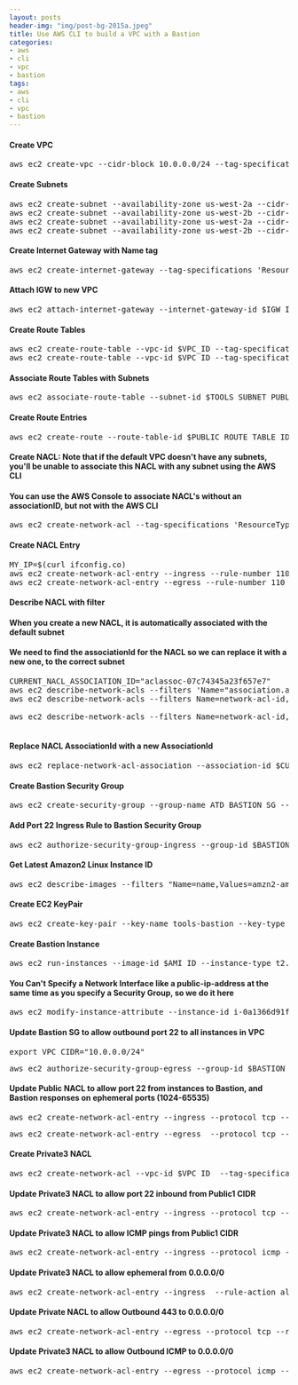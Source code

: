 ```yaml
---
layout: posts
header-img: "img/post-bg-2015a.jpeg"
title: Use AWS CLI to build a VPC with a Bastion
categories:
- aws
- cli
- vpc
- bastion
tags:
- aws
- cli
- vpc
- bastion
---
```

#### Create VPC
<pre>aws ec2 create-vpc --cidr-block 10.0.0.0/24 --tag-specifications 'ResourceType=vpc,Tags=[{Key="Name",Value="TOOLS_VPC"}]'</pre>

#### Create Subnets
<pre>
aws ec2 create-subnet --availability-zone us-west-2a --cidr-block 10.0.0.0/26 --vpc-id $VPC_ID --tag-specifications 'ResourceType=subnet,Tags=[{Key="Name",Value="TOOLS_Public1"}]'
aws ec2 create-subnet --availability-zone us-west-2b --cidr-block 10.0.0.64/26 --vpc-id $VPC_ID --tag-specifications 'ResourceType=subnet,Tags=[{Key="Name",Value="TOOLS_Public2"}]'
aws ec2 create-subnet --availability-zone us-west-2a --cidr-block 10.0.0.128/26 --vpc-id $VPC_ID --tag-specifications 'ResourceType=subnet,Tags=[{Key="Name",Value="TOOLS_Private1"}]'
aws ec2 create-subnet --availability-zone us-west-2b --cidr-block 10.0.0.192/26 --vpc-id $VPC_ID --tag-specifications 'ResourceType=subnet,Tags=[{Key="Name",Value="TOOLS_Private2"}]'
</pre>

#### Create Internet Gateway with Name tag
<pre>aws ec2 create-internet-gateway --tag-specifications 'ResourceType=internet-gateway,Tags=[{Key="Name",Value="TOOLS_IGW"}]'</pre>

#### Attach IGW to new VPC
<pre>aws ec2 attach-internet-gateway --internet-gateway-id $IGW_ID --vpc-id $VPC_ID</pre>

#### Create Route Tables
<pre>
aws ec2 create-route-table --vpc-id $VPC_ID --tag-specifications 'ResourceType=route-table,Tags=[{Key="Name",Value="TOOLS_PublicRT"}]'
aws ec2 create-route-table --vpc-id $VPC_ID --tag-specifications 'ResourceType=route-table,Tags=[{Key="Name",Value="TOOLS_PrivateRT"}]'
</pre>

#### Associate Route Tables with Subnets
<pre>aws ec2 associate-route-table --subnet-id $TOOLS_SUBNET_PUBLIC1 --route-table-id $PUBLIC_ROUTE_TABLE_ID</pre> 

#### Create Route Entries
<pre>
aws ec2 create-route --route-table-id $PUBLIC_ROUTE_TABLE_ID --destination-cidr-block 0.0.0.0/0 --gateway-id $IGW_ID
</pre>


#### Create NACL: Note that if the default VPC doesn't have any subnets, you'll be unable to associate this NACL with any subnet using the AWS CLI
#### You can use the AWS Console to associate NACL's without an associationID, but not with the AWS CLI
<pre>
aws ec2 create-network-acl --tag-specifications 'ResourceType=network-acl,Tags=[{Key="Name",Value="TOOLS_Public1"}]'
</pre>

#### Create NACL Entry
<pre>
MY_IP=$(curl ifconfig.co)
aws ec2 create-network-acl-entry --ingress --rule-number 110 --rule-action allow --port-range From=22,To=22 --protocol tcp --cidr-block $MY_IP/32 --network-acl-id $PUBLIC_NACL_ID
aws ec2 create-network-acl-entry --egress --rule-number 110 --rule-action allow --port-range From=1024,To=65535 --protocol tcp --cidr-block $MY_IP/32 --network-acl-id $PUBLIC_NACL_ID
</pre>

#### Describe NACL with filter
#### When you create a new NACL, it is automatically associated with the default subnet
#### We need to find the associationId for the NACL so we can replace it with a new one, to the correct subnet
<pre>
CURRENT_NACL_ASSOCIATION_ID="aclassoc-07c74345a23f657e7"
aws ec2 describe-network-acls --filters 'Name="association.association-id",Values=$NACL_ASSOCIATION_ID'
aws ec2 describe-network-acls --filters Name=network-acl-id,Values=$NACL_ID ## Remove all quotes for interpolation of shell variable

aws ec2 describe-network-acls --filters Name=network-acl-id,Values=$PUBLIC_NACL_ID --query 'NetworkAcls[*].Associations[*].[NetworkAclAssociationId, NetworkAclId, SubnetId]'

</pre>

#### Replace NACL AssociationId with a new AssociationId
#### 
<pre>
aws ec2 replace-network-acl-association --association-id $CURRENT_NACL_ASSOCIATION_ID --network-acl-id $NACL_ID
</pre>

#### Create Bastion Security Group
<pre>aws ec2 create-security-group --group-name ATD_BASTION_SG --description ATD_BASTION_SG --vpc-id $VPC_ID</pre>

#### Add Port 22 Ingress Rule to Bastion Security Group
<pre>aws ec2 authorize-security-group-ingress --group-id $BASTION_SECURITY_GROUP --protocol tcp --port 22 --cidr $MY_CIDR</pre>

#### Get Latest Amazon2 Linux Instance ID
<pre>aws ec2 describe-images --filters "Name=name,Values=amzn2-ami-hvm*" --query 'reverse(sort_by(Images, &CreationDate))[0]' --owners amazon</pre>

#### Create EC2 KeyPair
<pre>aws ec2 create-key-pair --key-name tools-bastion --key-type rsa --tag-specifications 'ResourceType=key-pair,Tags=[{Key="Name",Value="TOOLS_BASTION_KEYPAIR"}]' | jq -r ".KeyMaterial" > ./tools-bastion.pem</pre>

#### Create Bastion Instance
<pre>
aws ec2 run-instances --image-id $AMI_ID --instance-type t2.micro --subnet-id $TOOLS_SUBNET_PUBLIC1 --associate-public-ip-address --key-name tools-bastion --tag-specifications 'ResourceType=instance,Tags=[{Key="Name",Value="TOOLS_BASTION"}]'
</pre>

#### You Can't Specify a Network Interface like a public-ip-address at the same time as you specify a Security Group, so we do it here
<pre>aws ec2 modify-instance-attribute --instance-id i-0a1366d91f36caf34 --groups $BASTION_SECURITY_GROUP</pre>

#### Update Bastion SG to allow outbound port 22 to all instances in VPC
<pre>export VPC_CIDR="10.0.0.0/24"</pre>
<pre>aws ec2 authorize-security-group-egress --group-id $BASTION_SECURITY_GROUP --protocol tcp --port 22 --cidr $VPC_CIDR</pre>

#### Update Public NACL to allow port 22 from instances to Bastion, and Bastion responses on ephemeral ports (1024-65535)
<pre>aws ec2 create-network-acl-entry --ingress --protocol tcp --rule-action allow --rule-number 120 --port-range From=1024,To=65535 --network-acl-id $PUBLIC_NACL_ID --cidr-block $VPC_CIDR</pre>
<pre>aws ec2 create-network-acl-entry --egress  --protocol tcp --rule-action allow --rule-number 120 --port-range From=22,To=22 --network-acl-id $PUBLIC_NACL_ID --cidr-block $VPC_CIDR</pre>

#### Create Private3 NACL
<pre>aws ec2 create-network-acl --vpc-id $VPC_ID  --tag-specifications 'ResourceType=network-acl,Tags=[{Key="Name",Value="TOOLS_Private3"}]'</pre>

#### Update Private3 NACL to allow port 22 inbound from Public1 CIDR
<pre>aws ec2 create-network-acl-entry --ingress --protocol tcp --rule-action allow --rule-number 110 --port-range From=22,To=22 --network-acl-id $PRIVATE3_NACL_ID --cidr-block $PUBLIC1_SUBNET_CIDR</pre>

#### Update Private3 NACL to allow ICMP pings from Public1 CIDR
<pre>aws ec2 create-network-acl-entry --ingress --protocol icmp --icmp-type-code Code="-1",Type="-1" --rule-action allow --rule-number 120 --network-acl-id $PRIVATE3_NACL_ID --cidr-block $PUBLIC1_SUBNET_CIDR</pre>

#### Update Private3 NACL to allow ephemeral from 0.0.0.0/0
<pre>aws ec2 create-network-acl-entry --ingress  --rule-action allow --protocol tcp --port-range From=1024,To=65535 --rule-number 140 --network-acl-id $PRIVATE3_NACL_ID --cidr-block 0.0.0.0/0</pre>

#### Update Private NACL to allow Outbound 443 to 0.0.0.0/0
<pre>aws ec2 create-network-acl-entry --egress --protocol tcp --rule-action allow --rule-number 110 --port-range From=443,To=443 --network-acl-id $PRIVATE3_NACL_ID --cidr-block 0.0.0.0/0</pre>

#### Update Private3 NACL to allow Outbound ICMP to 0.0.0.0/0
<pre>aws ec2 create-network-acl-entry --egress --protocol icmp --icmp-type-code Code="-1",Type="-1" --rule-action allow --rule-number 120 --network-acl-id $PRIVATE3_NACL_ID --cidr-block 0.0.0.0/0</pre>